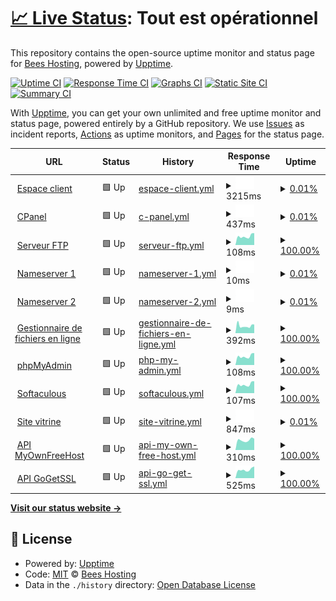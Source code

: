 # [📈 Live Status](https://status.beeshosting.eu.org): <!--live status--> **Tout est opérationnel**

This repository contains the open-source uptime monitor and status page for [Bees Hosting](www.beeshosting.fr), powered by [Upptime](https://github.com/upptime/upptime).

[![Uptime CI](https://github.com/Bees-Hosting/statuspage/workflows/Uptime%20CI/badge.svg)](https://github.com/Bees-Hosting/statuspage/actions?query=workflow%3A%22Uptime+CI%22)
[![Response Time CI](https://github.com/Bees-Hosting/statuspage/workflows/Response%20Time%20CI/badge.svg)](https://github.com/Bees-Hosting/statuspage/actions?query=workflow%3A%22Response+Time+CI%22)
[![Graphs CI](https://github.com/Bees-Hosting/statuspage/workflows/Graphs%20CI/badge.svg)](https://github.com/Bees-Hosting/statuspage/actions?query=workflow%3A%22Graphs+CI%22)
[![Static Site CI](https://github.com/Bees-Hosting/statuspage/workflows/Static%20Site%20CI/badge.svg)](https://github.com/Bees-Hosting/statuspage/actions?query=workflow%3A%22Static+Site+CI%22)
[![Summary CI](https://github.com/Bees-Hosting/statuspage/workflows/Summary%20CI/badge.svg)](https://github.com/Bees-Hosting/statuspage/actions?query=workflow%3A%22Summary+CI%22)

With [Upptime](https://upptime.js.org), you can get your own unlimited and free uptime monitor and status page, powered entirely by a GitHub repository. We use [Issues](https://github.com/Bees-Hosting/statuspage/issues) as incident reports, [Actions](https://github.com/Bees-Hosting/statuspage/actions) as uptime monitors, and [Pages](https://status.beeshosting.eu.org) for the status page.

<!--start: status pages-->
<!-- This summary is generated by Upptime (https://github.com/upptime/upptime) -->
<!-- Do not edit this manually, your changes will be overwritten -->
<!-- prettier-ignore -->
| URL | Status | History | Response Time | Uptime |
| --- | ------ | ------- | ------------- | ------ |
| <img alt="" src="https://icons.duckduckgo.com/ip3/my.beestech.fr.ico" height="13"> [Espace client](https://my.beestech.fr) | 🟩 Up | [espace-client.yml](https://github.com/beestechfr/statuspage/commits/HEAD/history/espace-client.yml) | <details><summary><img alt="Response time graph" src="./graphs/espace-client/response-time-week.png" height="20"> 3215ms</summary><br><a href="https://status.beestech.fr/history/espace-client"><img alt="Response time 1445" src="https://img.shields.io/endpoint?url=https%3A%2F%2Fraw.githubusercontent.com%2Fbeestechfr%2Fstatuspage%2FHEAD%2Fapi%2Fespace-client%2Fresponse-time.json"></a><br><a href="https://status.beestech.fr/history/espace-client"><img alt="24-hour response time 3215" src="https://img.shields.io/endpoint?url=https%3A%2F%2Fraw.githubusercontent.com%2Fbeestechfr%2Fstatuspage%2FHEAD%2Fapi%2Fespace-client%2Fresponse-time-day.json"></a><br><a href="https://status.beestech.fr/history/espace-client"><img alt="7-day response time 3215" src="https://img.shields.io/endpoint?url=https%3A%2F%2Fraw.githubusercontent.com%2Fbeestechfr%2Fstatuspage%2FHEAD%2Fapi%2Fespace-client%2Fresponse-time-week.json"></a><br><a href="https://status.beestech.fr/history/espace-client"><img alt="30-day response time 3215" src="https://img.shields.io/endpoint?url=https%3A%2F%2Fraw.githubusercontent.com%2Fbeestechfr%2Fstatuspage%2FHEAD%2Fapi%2Fespace-client%2Fresponse-time-month.json"></a><br><a href="https://status.beestech.fr/history/espace-client"><img alt="1-year response time 1752" src="https://img.shields.io/endpoint?url=https%3A%2F%2Fraw.githubusercontent.com%2Fbeestechfr%2Fstatuspage%2FHEAD%2Fapi%2Fespace-client%2Fresponse-time-year.json"></a></details> | <details><summary><a href="https://status.beestech.fr/history/espace-client">0.01%</a></summary><a href="https://status.beestech.fr/history/espace-client"><img alt="All-time uptime 33.61%" src="https://img.shields.io/endpoint?url=https%3A%2F%2Fraw.githubusercontent.com%2Fbeestechfr%2Fstatuspage%2FHEAD%2Fapi%2Fespace-client%2Fuptime.json"></a><br><a href="https://status.beestech.fr/history/espace-client"><img alt="24-hour uptime 0.04%" src="https://img.shields.io/endpoint?url=https%3A%2F%2Fraw.githubusercontent.com%2Fbeestechfr%2Fstatuspage%2FHEAD%2Fapi%2Fespace-client%2Fuptime-day.json"></a><br><a href="https://status.beestech.fr/history/espace-client"><img alt="7-day uptime 0.01%" src="https://img.shields.io/endpoint?url=https%3A%2F%2Fraw.githubusercontent.com%2Fbeestechfr%2Fstatuspage%2FHEAD%2Fapi%2Fespace-client%2Fuptime-week.json"></a><br><a href="https://status.beestech.fr/history/espace-client"><img alt="30-day uptime 0.00%" src="https://img.shields.io/endpoint?url=https%3A%2F%2Fraw.githubusercontent.com%2Fbeestechfr%2Fstatuspage%2FHEAD%2Fapi%2Fespace-client%2Fuptime-month.json"></a><br><a href="https://status.beestech.fr/history/espace-client"><img alt="1-year uptime 20.13%" src="https://img.shields.io/endpoint?url=https%3A%2F%2Fraw.githubusercontent.com%2Fbeestechfr%2Fstatuspage%2FHEAD%2Fapi%2Fespace-client%2Fuptime-year.json"></a></details>
| <img alt="" src="https://icons.duckduckgo.com/ip3/cpanel.beestech.site.ico" height="13"> [CPanel](http://cpanel.beestech.site) | 🟩 Up | [c-panel.yml](https://github.com/beestechfr/statuspage/commits/HEAD/history/c-panel.yml) | <details><summary><img alt="Response time graph" src="./graphs/c-panel/response-time-week.png" height="20"> 437ms</summary><br><a href="https://status.beestech.fr/history/c-panel"><img alt="Response time 1108" src="https://img.shields.io/endpoint?url=https%3A%2F%2Fraw.githubusercontent.com%2Fbeestechfr%2Fstatuspage%2FHEAD%2Fapi%2Fc-panel%2Fresponse-time.json"></a><br><a href="https://status.beestech.fr/history/c-panel"><img alt="24-hour response time 437" src="https://img.shields.io/endpoint?url=https%3A%2F%2Fraw.githubusercontent.com%2Fbeestechfr%2Fstatuspage%2FHEAD%2Fapi%2Fc-panel%2Fresponse-time-day.json"></a><br><a href="https://status.beestech.fr/history/c-panel"><img alt="7-day response time 437" src="https://img.shields.io/endpoint?url=https%3A%2F%2Fraw.githubusercontent.com%2Fbeestechfr%2Fstatuspage%2FHEAD%2Fapi%2Fc-panel%2Fresponse-time-week.json"></a><br><a href="https://status.beestech.fr/history/c-panel"><img alt="30-day response time 437" src="https://img.shields.io/endpoint?url=https%3A%2F%2Fraw.githubusercontent.com%2Fbeestechfr%2Fstatuspage%2FHEAD%2Fapi%2Fc-panel%2Fresponse-time-month.json"></a><br><a href="https://status.beestech.fr/history/c-panel"><img alt="1-year response time 836" src="https://img.shields.io/endpoint?url=https%3A%2F%2Fraw.githubusercontent.com%2Fbeestechfr%2Fstatuspage%2FHEAD%2Fapi%2Fc-panel%2Fresponse-time-year.json"></a></details> | <details><summary><a href="https://status.beestech.fr/history/c-panel">0.01%</a></summary><a href="https://status.beestech.fr/history/c-panel"><img alt="All-time uptime 35.66%" src="https://img.shields.io/endpoint?url=https%3A%2F%2Fraw.githubusercontent.com%2Fbeestechfr%2Fstatuspage%2FHEAD%2Fapi%2Fc-panel%2Fuptime.json"></a><br><a href="https://status.beestech.fr/history/c-panel"><img alt="24-hour uptime 0.04%" src="https://img.shields.io/endpoint?url=https%3A%2F%2Fraw.githubusercontent.com%2Fbeestechfr%2Fstatuspage%2FHEAD%2Fapi%2Fc-panel%2Fuptime-day.json"></a><br><a href="https://status.beestech.fr/history/c-panel"><img alt="7-day uptime 0.01%" src="https://img.shields.io/endpoint?url=https%3A%2F%2Fraw.githubusercontent.com%2Fbeestechfr%2Fstatuspage%2FHEAD%2Fapi%2Fc-panel%2Fuptime-week.json"></a><br><a href="https://status.beestech.fr/history/c-panel"><img alt="30-day uptime 0.00%" src="https://img.shields.io/endpoint?url=https%3A%2F%2Fraw.githubusercontent.com%2Fbeestechfr%2Fstatuspage%2FHEAD%2Fapi%2Fc-panel%2Fuptime-month.json"></a><br><a href="https://status.beestech.fr/history/c-panel"><img alt="1-year uptime 22.70%" src="https://img.shields.io/endpoint?url=https%3A%2F%2Fraw.githubusercontent.com%2Fbeestechfr%2Fstatuspage%2FHEAD%2Fapi%2Fc-panel%2Fuptime-year.json"></a></details>
| <img alt="" src="https://icons.duckduckgo.com/ip3/null.ico" height="13"> [Serveur FTP](ftpupload.net) | 🟩 Up | [serveur-ftp.yml](https://github.com/beestechfr/statuspage/commits/HEAD/history/serveur-ftp.yml) | <details><summary><img alt="Response time graph" src="./graphs/serveur-ftp/response-time-week.png" height="20"> 108ms</summary><br><a href="https://status.beestech.fr/history/serveur-ftp"><img alt="Response time 233" src="https://img.shields.io/endpoint?url=https%3A%2F%2Fraw.githubusercontent.com%2Fbeestechfr%2Fstatuspage%2FHEAD%2Fapi%2Fserveur-ftp%2Fresponse-time.json"></a><br><a href="https://status.beestech.fr/history/serveur-ftp"><img alt="24-hour response time 118" src="https://img.shields.io/endpoint?url=https%3A%2F%2Fraw.githubusercontent.com%2Fbeestechfr%2Fstatuspage%2FHEAD%2Fapi%2Fserveur-ftp%2Fresponse-time-day.json"></a><br><a href="https://status.beestech.fr/history/serveur-ftp"><img alt="7-day response time 108" src="https://img.shields.io/endpoint?url=https%3A%2F%2Fraw.githubusercontent.com%2Fbeestechfr%2Fstatuspage%2FHEAD%2Fapi%2Fserveur-ftp%2Fresponse-time-week.json"></a><br><a href="https://status.beestech.fr/history/serveur-ftp"><img alt="30-day response time 113" src="https://img.shields.io/endpoint?url=https%3A%2F%2Fraw.githubusercontent.com%2Fbeestechfr%2Fstatuspage%2FHEAD%2Fapi%2Fserveur-ftp%2Fresponse-time-month.json"></a><br><a href="https://status.beestech.fr/history/serveur-ftp"><img alt="1-year response time 232" src="https://img.shields.io/endpoint?url=https%3A%2F%2Fraw.githubusercontent.com%2Fbeestechfr%2Fstatuspage%2FHEAD%2Fapi%2Fserveur-ftp%2Fresponse-time-year.json"></a></details> | <details><summary><a href="https://status.beestech.fr/history/serveur-ftp">100.00%</a></summary><a href="https://status.beestech.fr/history/serveur-ftp"><img alt="All-time uptime 99.82%" src="https://img.shields.io/endpoint?url=https%3A%2F%2Fraw.githubusercontent.com%2Fbeestechfr%2Fstatuspage%2FHEAD%2Fapi%2Fserveur-ftp%2Fuptime.json"></a><br><a href="https://status.beestech.fr/history/serveur-ftp"><img alt="24-hour uptime 100.00%" src="https://img.shields.io/endpoint?url=https%3A%2F%2Fraw.githubusercontent.com%2Fbeestechfr%2Fstatuspage%2FHEAD%2Fapi%2Fserveur-ftp%2Fuptime-day.json"></a><br><a href="https://status.beestech.fr/history/serveur-ftp"><img alt="7-day uptime 100.00%" src="https://img.shields.io/endpoint?url=https%3A%2F%2Fraw.githubusercontent.com%2Fbeestechfr%2Fstatuspage%2FHEAD%2Fapi%2Fserveur-ftp%2Fuptime-week.json"></a><br><a href="https://status.beestech.fr/history/serveur-ftp"><img alt="30-day uptime 100.00%" src="https://img.shields.io/endpoint?url=https%3A%2F%2Fraw.githubusercontent.com%2Fbeestechfr%2Fstatuspage%2FHEAD%2Fapi%2Fserveur-ftp%2Fuptime-month.json"></a><br><a href="https://status.beestech.fr/history/serveur-ftp"><img alt="1-year uptime 99.85%" src="https://img.shields.io/endpoint?url=https%3A%2F%2Fraw.githubusercontent.com%2Fbeestechfr%2Fstatuspage%2FHEAD%2Fapi%2Fserveur-ftp%2Fuptime-year.json"></a></details>
| <img alt="" src="https://icons.duckduckgo.com/ip3/null.ico" height="13"> [Nameserver 1](ns1.beestech.site) | 🟩 Up | [nameserver-1.yml](https://github.com/beestechfr/statuspage/commits/HEAD/history/nameserver-1.yml) | <details><summary><img alt="Response time graph" src="./graphs/nameserver-1/response-time-week.png" height="20"> 10ms</summary><br><a href="https://status.beestech.fr/history/nameserver-1"><img alt="Response time 190" src="https://img.shields.io/endpoint?url=https%3A%2F%2Fraw.githubusercontent.com%2Fbeestechfr%2Fstatuspage%2FHEAD%2Fapi%2Fnameserver-1%2Fresponse-time.json"></a><br><a href="https://status.beestech.fr/history/nameserver-1"><img alt="24-hour response time 10" src="https://img.shields.io/endpoint?url=https%3A%2F%2Fraw.githubusercontent.com%2Fbeestechfr%2Fstatuspage%2FHEAD%2Fapi%2Fnameserver-1%2Fresponse-time-day.json"></a><br><a href="https://status.beestech.fr/history/nameserver-1"><img alt="7-day response time 10" src="https://img.shields.io/endpoint?url=https%3A%2F%2Fraw.githubusercontent.com%2Fbeestechfr%2Fstatuspage%2FHEAD%2Fapi%2Fnameserver-1%2Fresponse-time-week.json"></a><br><a href="https://status.beestech.fr/history/nameserver-1"><img alt="30-day response time 10" src="https://img.shields.io/endpoint?url=https%3A%2F%2Fraw.githubusercontent.com%2Fbeestechfr%2Fstatuspage%2FHEAD%2Fapi%2Fnameserver-1%2Fresponse-time-month.json"></a><br><a href="https://status.beestech.fr/history/nameserver-1"><img alt="1-year response time 188" src="https://img.shields.io/endpoint?url=https%3A%2F%2Fraw.githubusercontent.com%2Fbeestechfr%2Fstatuspage%2FHEAD%2Fapi%2Fnameserver-1%2Fresponse-time-year.json"></a></details> | <details><summary><a href="https://status.beestech.fr/history/nameserver-1">0.01%</a></summary><a href="https://status.beestech.fr/history/nameserver-1"><img alt="All-time uptime 33.90%" src="https://img.shields.io/endpoint?url=https%3A%2F%2Fraw.githubusercontent.com%2Fbeestechfr%2Fstatuspage%2FHEAD%2Fapi%2Fnameserver-1%2Fuptime.json"></a><br><a href="https://status.beestech.fr/history/nameserver-1"><img alt="24-hour uptime 0.04%" src="https://img.shields.io/endpoint?url=https%3A%2F%2Fraw.githubusercontent.com%2Fbeestechfr%2Fstatuspage%2FHEAD%2Fapi%2Fnameserver-1%2Fuptime-day.json"></a><br><a href="https://status.beestech.fr/history/nameserver-1"><img alt="7-day uptime 0.01%" src="https://img.shields.io/endpoint?url=https%3A%2F%2Fraw.githubusercontent.com%2Fbeestechfr%2Fstatuspage%2FHEAD%2Fapi%2Fnameserver-1%2Fuptime-week.json"></a><br><a href="https://status.beestech.fr/history/nameserver-1"><img alt="30-day uptime 0.00%" src="https://img.shields.io/endpoint?url=https%3A%2F%2Fraw.githubusercontent.com%2Fbeestechfr%2Fstatuspage%2FHEAD%2Fapi%2Fnameserver-1%2Fuptime-month.json"></a><br><a href="https://status.beestech.fr/history/nameserver-1"><img alt="1-year uptime 20.34%" src="https://img.shields.io/endpoint?url=https%3A%2F%2Fraw.githubusercontent.com%2Fbeestechfr%2Fstatuspage%2FHEAD%2Fapi%2Fnameserver-1%2Fuptime-year.json"></a></details>
| <img alt="" src="https://icons.duckduckgo.com/ip3/null.ico" height="13"> [Nameserver 2](ns2.beestech.site) | 🟩 Up | [nameserver-2.yml](https://github.com/beestechfr/statuspage/commits/HEAD/history/nameserver-2.yml) | <details><summary><img alt="Response time graph" src="./graphs/nameserver-2/response-time-week.png" height="20"> 9ms</summary><br><a href="https://status.beestech.fr/history/nameserver-2"><img alt="Response time 171" src="https://img.shields.io/endpoint?url=https%3A%2F%2Fraw.githubusercontent.com%2Fbeestechfr%2Fstatuspage%2FHEAD%2Fapi%2Fnameserver-2%2Fresponse-time.json"></a><br><a href="https://status.beestech.fr/history/nameserver-2"><img alt="24-hour response time 9" src="https://img.shields.io/endpoint?url=https%3A%2F%2Fraw.githubusercontent.com%2Fbeestechfr%2Fstatuspage%2FHEAD%2Fapi%2Fnameserver-2%2Fresponse-time-day.json"></a><br><a href="https://status.beestech.fr/history/nameserver-2"><img alt="7-day response time 9" src="https://img.shields.io/endpoint?url=https%3A%2F%2Fraw.githubusercontent.com%2Fbeestechfr%2Fstatuspage%2FHEAD%2Fapi%2Fnameserver-2%2Fresponse-time-week.json"></a><br><a href="https://status.beestech.fr/history/nameserver-2"><img alt="30-day response time 9" src="https://img.shields.io/endpoint?url=https%3A%2F%2Fraw.githubusercontent.com%2Fbeestechfr%2Fstatuspage%2FHEAD%2Fapi%2Fnameserver-2%2Fresponse-time-month.json"></a><br><a href="https://status.beestech.fr/history/nameserver-2"><img alt="1-year response time 163" src="https://img.shields.io/endpoint?url=https%3A%2F%2Fraw.githubusercontent.com%2Fbeestechfr%2Fstatuspage%2FHEAD%2Fapi%2Fnameserver-2%2Fresponse-time-year.json"></a></details> | <details><summary><a href="https://status.beestech.fr/history/nameserver-2">0.01%</a></summary><a href="https://status.beestech.fr/history/nameserver-2"><img alt="All-time uptime 33.89%" src="https://img.shields.io/endpoint?url=https%3A%2F%2Fraw.githubusercontent.com%2Fbeestechfr%2Fstatuspage%2FHEAD%2Fapi%2Fnameserver-2%2Fuptime.json"></a><br><a href="https://status.beestech.fr/history/nameserver-2"><img alt="24-hour uptime 0.04%" src="https://img.shields.io/endpoint?url=https%3A%2F%2Fraw.githubusercontent.com%2Fbeestechfr%2Fstatuspage%2FHEAD%2Fapi%2Fnameserver-2%2Fuptime-day.json"></a><br><a href="https://status.beestech.fr/history/nameserver-2"><img alt="7-day uptime 0.01%" src="https://img.shields.io/endpoint?url=https%3A%2F%2Fraw.githubusercontent.com%2Fbeestechfr%2Fstatuspage%2FHEAD%2Fapi%2Fnameserver-2%2Fuptime-week.json"></a><br><a href="https://status.beestech.fr/history/nameserver-2"><img alt="30-day uptime 0.00%" src="https://img.shields.io/endpoint?url=https%3A%2F%2Fraw.githubusercontent.com%2Fbeestechfr%2Fstatuspage%2FHEAD%2Fapi%2Fnameserver-2%2Fuptime-month.json"></a><br><a href="https://status.beestech.fr/history/nameserver-2"><img alt="1-year uptime 20.34%" src="https://img.shields.io/endpoint?url=https%3A%2F%2Fraw.githubusercontent.com%2Fbeestechfr%2Fstatuspage%2FHEAD%2Fapi%2Fnameserver-2%2Fuptime-year.json"></a></details>
| <img alt="" src="https://icons.duckduckgo.com/ip3/filemanager.ai.ico" height="13"> [Gestionnaire de fichiers en ligne](https://filemanager.ai/new/) | 🟩 Up | [gestionnaire-de-fichiers-en-ligne.yml](https://github.com/beestechfr/statuspage/commits/HEAD/history/gestionnaire-de-fichiers-en-ligne.yml) | <details><summary><img alt="Response time graph" src="./graphs/gestionnaire-de-fichiers-en-ligne/response-time-week.png" height="20"> 392ms</summary><br><a href="https://status.beestech.fr/history/gestionnaire-de-fichiers-en-ligne"><img alt="Response time 661" src="https://img.shields.io/endpoint?url=https%3A%2F%2Fraw.githubusercontent.com%2Fbeestechfr%2Fstatuspage%2FHEAD%2Fapi%2Fgestionnaire-de-fichiers-en-ligne%2Fresponse-time.json"></a><br><a href="https://status.beestech.fr/history/gestionnaire-de-fichiers-en-ligne"><img alt="24-hour response time 396" src="https://img.shields.io/endpoint?url=https%3A%2F%2Fraw.githubusercontent.com%2Fbeestechfr%2Fstatuspage%2FHEAD%2Fapi%2Fgestionnaire-de-fichiers-en-ligne%2Fresponse-time-day.json"></a><br><a href="https://status.beestech.fr/history/gestionnaire-de-fichiers-en-ligne"><img alt="7-day response time 392" src="https://img.shields.io/endpoint?url=https%3A%2F%2Fraw.githubusercontent.com%2Fbeestechfr%2Fstatuspage%2FHEAD%2Fapi%2Fgestionnaire-de-fichiers-en-ligne%2Fresponse-time-week.json"></a><br><a href="https://status.beestech.fr/history/gestionnaire-de-fichiers-en-ligne"><img alt="30-day response time 391" src="https://img.shields.io/endpoint?url=https%3A%2F%2Fraw.githubusercontent.com%2Fbeestechfr%2Fstatuspage%2FHEAD%2Fapi%2Fgestionnaire-de-fichiers-en-ligne%2Fresponse-time-month.json"></a><br><a href="https://status.beestech.fr/history/gestionnaire-de-fichiers-en-ligne"><img alt="1-year response time 519" src="https://img.shields.io/endpoint?url=https%3A%2F%2Fraw.githubusercontent.com%2Fbeestechfr%2Fstatuspage%2FHEAD%2Fapi%2Fgestionnaire-de-fichiers-en-ligne%2Fresponse-time-year.json"></a></details> | <details><summary><a href="https://status.beestech.fr/history/gestionnaire-de-fichiers-en-ligne">100.00%</a></summary><a href="https://status.beestech.fr/history/gestionnaire-de-fichiers-en-ligne"><img alt="All-time uptime 99.39%" src="https://img.shields.io/endpoint?url=https%3A%2F%2Fraw.githubusercontent.com%2Fbeestechfr%2Fstatuspage%2FHEAD%2Fapi%2Fgestionnaire-de-fichiers-en-ligne%2Fuptime.json"></a><br><a href="https://status.beestech.fr/history/gestionnaire-de-fichiers-en-ligne"><img alt="24-hour uptime 100.00%" src="https://img.shields.io/endpoint?url=https%3A%2F%2Fraw.githubusercontent.com%2Fbeestechfr%2Fstatuspage%2FHEAD%2Fapi%2Fgestionnaire-de-fichiers-en-ligne%2Fuptime-day.json"></a><br><a href="https://status.beestech.fr/history/gestionnaire-de-fichiers-en-ligne"><img alt="7-day uptime 100.00%" src="https://img.shields.io/endpoint?url=https%3A%2F%2Fraw.githubusercontent.com%2Fbeestechfr%2Fstatuspage%2FHEAD%2Fapi%2Fgestionnaire-de-fichiers-en-ligne%2Fuptime-week.json"></a><br><a href="https://status.beestech.fr/history/gestionnaire-de-fichiers-en-ligne"><img alt="30-day uptime 100.00%" src="https://img.shields.io/endpoint?url=https%3A%2F%2Fraw.githubusercontent.com%2Fbeestechfr%2Fstatuspage%2FHEAD%2Fapi%2Fgestionnaire-de-fichiers-en-ligne%2Fuptime-month.json"></a><br><a href="https://status.beestech.fr/history/gestionnaire-de-fichiers-en-ligne"><img alt="1-year uptime 99.56%" src="https://img.shields.io/endpoint?url=https%3A%2F%2Fraw.githubusercontent.com%2Fbeestechfr%2Fstatuspage%2FHEAD%2Fapi%2Fgestionnaire-de-fichiers-en-ligne%2Fuptime-year.json"></a></details>
| <img alt="" src="https://icons.duckduckgo.com/ip3/null.ico" height="13"> [phpMyAdmin](185.27.134.10) | 🟩 Up | [php-my-admin.yml](https://github.com/beestechfr/statuspage/commits/HEAD/history/php-my-admin.yml) | <details><summary><img alt="Response time graph" src="./graphs/php-my-admin/response-time-week.png" height="20"> 108ms</summary><br><a href="https://status.beestech.fr/history/php-my-admin"><img alt="Response time 115" src="https://img.shields.io/endpoint?url=https%3A%2F%2Fraw.githubusercontent.com%2Fbeestechfr%2Fstatuspage%2FHEAD%2Fapi%2Fphp-my-admin%2Fresponse-time.json"></a><br><a href="https://status.beestech.fr/history/php-my-admin"><img alt="24-hour response time 119" src="https://img.shields.io/endpoint?url=https%3A%2F%2Fraw.githubusercontent.com%2Fbeestechfr%2Fstatuspage%2FHEAD%2Fapi%2Fphp-my-admin%2Fresponse-time-day.json"></a><br><a href="https://status.beestech.fr/history/php-my-admin"><img alt="7-day response time 108" src="https://img.shields.io/endpoint?url=https%3A%2F%2Fraw.githubusercontent.com%2Fbeestechfr%2Fstatuspage%2FHEAD%2Fapi%2Fphp-my-admin%2Fresponse-time-week.json"></a><br><a href="https://status.beestech.fr/history/php-my-admin"><img alt="30-day response time 113" src="https://img.shields.io/endpoint?url=https%3A%2F%2Fraw.githubusercontent.com%2Fbeestechfr%2Fstatuspage%2FHEAD%2Fapi%2Fphp-my-admin%2Fresponse-time-month.json"></a><br><a href="https://status.beestech.fr/history/php-my-admin"><img alt="1-year response time 115" src="https://img.shields.io/endpoint?url=https%3A%2F%2Fraw.githubusercontent.com%2Fbeestechfr%2Fstatuspage%2FHEAD%2Fapi%2Fphp-my-admin%2Fresponse-time-year.json"></a></details> | <details><summary><a href="https://status.beestech.fr/history/php-my-admin">100.00%</a></summary><a href="https://status.beestech.fr/history/php-my-admin"><img alt="All-time uptime 99.46%" src="https://img.shields.io/endpoint?url=https%3A%2F%2Fraw.githubusercontent.com%2Fbeestechfr%2Fstatuspage%2FHEAD%2Fapi%2Fphp-my-admin%2Fuptime.json"></a><br><a href="https://status.beestech.fr/history/php-my-admin"><img alt="24-hour uptime 100.00%" src="https://img.shields.io/endpoint?url=https%3A%2F%2Fraw.githubusercontent.com%2Fbeestechfr%2Fstatuspage%2FHEAD%2Fapi%2Fphp-my-admin%2Fuptime-day.json"></a><br><a href="https://status.beestech.fr/history/php-my-admin"><img alt="7-day uptime 100.00%" src="https://img.shields.io/endpoint?url=https%3A%2F%2Fraw.githubusercontent.com%2Fbeestechfr%2Fstatuspage%2FHEAD%2Fapi%2Fphp-my-admin%2Fuptime-week.json"></a><br><a href="https://status.beestech.fr/history/php-my-admin"><img alt="30-day uptime 100.00%" src="https://img.shields.io/endpoint?url=https%3A%2F%2Fraw.githubusercontent.com%2Fbeestechfr%2Fstatuspage%2FHEAD%2Fapi%2Fphp-my-admin%2Fuptime-month.json"></a><br><a href="https://status.beestech.fr/history/php-my-admin"><img alt="1-year uptime 99.40%" src="https://img.shields.io/endpoint?url=https%3A%2F%2Fraw.githubusercontent.com%2Fbeestechfr%2Fstatuspage%2FHEAD%2Fapi%2Fphp-my-admin%2Fuptime-year.json"></a></details>
| <img alt="" src="https://icons.duckduckgo.com/ip3/null.ico" height="13"> [Softaculous](sv1.scriptinstall.rocks) | 🟩 Up | [softaculous.yml](https://github.com/beestechfr/statuspage/commits/HEAD/history/softaculous.yml) | <details><summary><img alt="Response time graph" src="./graphs/softaculous/response-time-week.png" height="20"> 107ms</summary><br><a href="https://status.beestech.fr/history/softaculous"><img alt="Response time 417" src="https://img.shields.io/endpoint?url=https%3A%2F%2Fraw.githubusercontent.com%2Fbeestechfr%2Fstatuspage%2FHEAD%2Fapi%2Fsoftaculous%2Fresponse-time.json"></a><br><a href="https://status.beestech.fr/history/softaculous"><img alt="24-hour response time 118" src="https://img.shields.io/endpoint?url=https%3A%2F%2Fraw.githubusercontent.com%2Fbeestechfr%2Fstatuspage%2FHEAD%2Fapi%2Fsoftaculous%2Fresponse-time-day.json"></a><br><a href="https://status.beestech.fr/history/softaculous"><img alt="7-day response time 107" src="https://img.shields.io/endpoint?url=https%3A%2F%2Fraw.githubusercontent.com%2Fbeestechfr%2Fstatuspage%2FHEAD%2Fapi%2Fsoftaculous%2Fresponse-time-week.json"></a><br><a href="https://status.beestech.fr/history/softaculous"><img alt="30-day response time 113" src="https://img.shields.io/endpoint?url=https%3A%2F%2Fraw.githubusercontent.com%2Fbeestechfr%2Fstatuspage%2FHEAD%2Fapi%2Fsoftaculous%2Fresponse-time-month.json"></a><br><a href="https://status.beestech.fr/history/softaculous"><img alt="1-year response time 404" src="https://img.shields.io/endpoint?url=https%3A%2F%2Fraw.githubusercontent.com%2Fbeestechfr%2Fstatuspage%2FHEAD%2Fapi%2Fsoftaculous%2Fresponse-time-year.json"></a></details> | <details><summary><a href="https://status.beestech.fr/history/softaculous">100.00%</a></summary><a href="https://status.beestech.fr/history/softaculous"><img alt="All-time uptime 99.77%" src="https://img.shields.io/endpoint?url=https%3A%2F%2Fraw.githubusercontent.com%2Fbeestechfr%2Fstatuspage%2FHEAD%2Fapi%2Fsoftaculous%2Fuptime.json"></a><br><a href="https://status.beestech.fr/history/softaculous"><img alt="24-hour uptime 100.00%" src="https://img.shields.io/endpoint?url=https%3A%2F%2Fraw.githubusercontent.com%2Fbeestechfr%2Fstatuspage%2FHEAD%2Fapi%2Fsoftaculous%2Fuptime-day.json"></a><br><a href="https://status.beestech.fr/history/softaculous"><img alt="7-day uptime 100.00%" src="https://img.shields.io/endpoint?url=https%3A%2F%2Fraw.githubusercontent.com%2Fbeestechfr%2Fstatuspage%2FHEAD%2Fapi%2Fsoftaculous%2Fuptime-week.json"></a><br><a href="https://status.beestech.fr/history/softaculous"><img alt="30-day uptime 99.82%" src="https://img.shields.io/endpoint?url=https%3A%2F%2Fraw.githubusercontent.com%2Fbeestechfr%2Fstatuspage%2FHEAD%2Fapi%2Fsoftaculous%2Fuptime-month.json"></a><br><a href="https://status.beestech.fr/history/softaculous"><img alt="1-year uptime 99.93%" src="https://img.shields.io/endpoint?url=https%3A%2F%2Fraw.githubusercontent.com%2Fbeestechfr%2Fstatuspage%2FHEAD%2Fapi%2Fsoftaculous%2Fuptime-year.json"></a></details>
| <img alt="" src="https://icons.duckduckgo.com/ip3/beestech.fr.ico" height="13"> [Site vitrine](https://beestech.fr) | 🟩 Up | [site-vitrine.yml](https://github.com/beestechfr/statuspage/commits/HEAD/history/site-vitrine.yml) | <details><summary><img alt="Response time graph" src="./graphs/site-vitrine/response-time-week.png" height="20"> 847ms</summary><br><a href="https://status.beestech.fr/history/site-vitrine"><img alt="Response time 761" src="https://img.shields.io/endpoint?url=https%3A%2F%2Fraw.githubusercontent.com%2Fbeestechfr%2Fstatuspage%2FHEAD%2Fapi%2Fsite-vitrine%2Fresponse-time.json"></a><br><a href="https://status.beestech.fr/history/site-vitrine"><img alt="24-hour response time 847" src="https://img.shields.io/endpoint?url=https%3A%2F%2Fraw.githubusercontent.com%2Fbeestechfr%2Fstatuspage%2FHEAD%2Fapi%2Fsite-vitrine%2Fresponse-time-day.json"></a><br><a href="https://status.beestech.fr/history/site-vitrine"><img alt="7-day response time 847" src="https://img.shields.io/endpoint?url=https%3A%2F%2Fraw.githubusercontent.com%2Fbeestechfr%2Fstatuspage%2FHEAD%2Fapi%2Fsite-vitrine%2Fresponse-time-week.json"></a><br><a href="https://status.beestech.fr/history/site-vitrine"><img alt="30-day response time 847" src="https://img.shields.io/endpoint?url=https%3A%2F%2Fraw.githubusercontent.com%2Fbeestechfr%2Fstatuspage%2FHEAD%2Fapi%2Fsite-vitrine%2Fresponse-time-month.json"></a><br><a href="https://status.beestech.fr/history/site-vitrine"><img alt="1-year response time 690" src="https://img.shields.io/endpoint?url=https%3A%2F%2Fraw.githubusercontent.com%2Fbeestechfr%2Fstatuspage%2FHEAD%2Fapi%2Fsite-vitrine%2Fresponse-time-year.json"></a></details> | <details><summary><a href="https://status.beestech.fr/history/site-vitrine">0.01%</a></summary><a href="https://status.beestech.fr/history/site-vitrine"><img alt="All-time uptime 44.39%" src="https://img.shields.io/endpoint?url=https%3A%2F%2Fraw.githubusercontent.com%2Fbeestechfr%2Fstatuspage%2FHEAD%2Fapi%2Fsite-vitrine%2Fuptime.json"></a><br><a href="https://status.beestech.fr/history/site-vitrine"><img alt="24-hour uptime 0.04%" src="https://img.shields.io/endpoint?url=https%3A%2F%2Fraw.githubusercontent.com%2Fbeestechfr%2Fstatuspage%2FHEAD%2Fapi%2Fsite-vitrine%2Fuptime-day.json"></a><br><a href="https://status.beestech.fr/history/site-vitrine"><img alt="7-day uptime 0.01%" src="https://img.shields.io/endpoint?url=https%3A%2F%2Fraw.githubusercontent.com%2Fbeestechfr%2Fstatuspage%2FHEAD%2Fapi%2Fsite-vitrine%2Fuptime-week.json"></a><br><a href="https://status.beestech.fr/history/site-vitrine"><img alt="30-day uptime 0.00%" src="https://img.shields.io/endpoint?url=https%3A%2F%2Fraw.githubusercontent.com%2Fbeestechfr%2Fstatuspage%2FHEAD%2Fapi%2Fsite-vitrine%2Fuptime-month.json"></a><br><a href="https://status.beestech.fr/history/site-vitrine"><img alt="1-year uptime 33.12%" src="https://img.shields.io/endpoint?url=https%3A%2F%2Fraw.githubusercontent.com%2Fbeestechfr%2Fstatuspage%2FHEAD%2Fapi%2Fsite-vitrine%2Fuptime-year.json"></a></details>
| <img alt="" src="https://icons.duckduckgo.com/ip3/panel.myownfreehost.net.ico" height="13"> [API MyOwnFreeHost](https://panel.myownfreehost.net/xml-api/) | 🟩 Up | [api-my-own-free-host.yml](https://github.com/beestechfr/statuspage/commits/HEAD/history/api-my-own-free-host.yml) | <details><summary><img alt="Response time graph" src="./graphs/api-my-own-free-host/response-time-week.png" height="20"> 310ms</summary><br><a href="https://status.beestech.fr/history/api-my-own-free-host"><img alt="Response time 717" src="https://img.shields.io/endpoint?url=https%3A%2F%2Fraw.githubusercontent.com%2Fbeestechfr%2Fstatuspage%2FHEAD%2Fapi%2Fapi-my-own-free-host%2Fresponse-time.json"></a><br><a href="https://status.beestech.fr/history/api-my-own-free-host"><img alt="24-hour response time 320" src="https://img.shields.io/endpoint?url=https%3A%2F%2Fraw.githubusercontent.com%2Fbeestechfr%2Fstatuspage%2FHEAD%2Fapi%2Fapi-my-own-free-host%2Fresponse-time-day.json"></a><br><a href="https://status.beestech.fr/history/api-my-own-free-host"><img alt="7-day response time 310" src="https://img.shields.io/endpoint?url=https%3A%2F%2Fraw.githubusercontent.com%2Fbeestechfr%2Fstatuspage%2FHEAD%2Fapi%2Fapi-my-own-free-host%2Fresponse-time-week.json"></a><br><a href="https://status.beestech.fr/history/api-my-own-free-host"><img alt="30-day response time 319" src="https://img.shields.io/endpoint?url=https%3A%2F%2Fraw.githubusercontent.com%2Fbeestechfr%2Fstatuspage%2FHEAD%2Fapi%2Fapi-my-own-free-host%2Fresponse-time-month.json"></a><br><a href="https://status.beestech.fr/history/api-my-own-free-host"><img alt="1-year response time 638" src="https://img.shields.io/endpoint?url=https%3A%2F%2Fraw.githubusercontent.com%2Fbeestechfr%2Fstatuspage%2FHEAD%2Fapi%2Fapi-my-own-free-host%2Fresponse-time-year.json"></a></details> | <details><summary><a href="https://status.beestech.fr/history/api-my-own-free-host">100.00%</a></summary><a href="https://status.beestech.fr/history/api-my-own-free-host"><img alt="All-time uptime 99.79%" src="https://img.shields.io/endpoint?url=https%3A%2F%2Fraw.githubusercontent.com%2Fbeestechfr%2Fstatuspage%2FHEAD%2Fapi%2Fapi-my-own-free-host%2Fuptime.json"></a><br><a href="https://status.beestech.fr/history/api-my-own-free-host"><img alt="24-hour uptime 100.00%" src="https://img.shields.io/endpoint?url=https%3A%2F%2Fraw.githubusercontent.com%2Fbeestechfr%2Fstatuspage%2FHEAD%2Fapi%2Fapi-my-own-free-host%2Fuptime-day.json"></a><br><a href="https://status.beestech.fr/history/api-my-own-free-host"><img alt="7-day uptime 100.00%" src="https://img.shields.io/endpoint?url=https%3A%2F%2Fraw.githubusercontent.com%2Fbeestechfr%2Fstatuspage%2FHEAD%2Fapi%2Fapi-my-own-free-host%2Fuptime-week.json"></a><br><a href="https://status.beestech.fr/history/api-my-own-free-host"><img alt="30-day uptime 100.00%" src="https://img.shields.io/endpoint?url=https%3A%2F%2Fraw.githubusercontent.com%2Fbeestechfr%2Fstatuspage%2FHEAD%2Fapi%2Fapi-my-own-free-host%2Fuptime-month.json"></a><br><a href="https://status.beestech.fr/history/api-my-own-free-host"><img alt="1-year uptime 99.76%" src="https://img.shields.io/endpoint?url=https%3A%2F%2Fraw.githubusercontent.com%2Fbeestechfr%2Fstatuspage%2FHEAD%2Fapi%2Fapi-my-own-free-host%2Fuptime-year.json"></a></details>
| <img alt="" src="https://icons.duckduckgo.com/ip3/my.gogetssl.com.ico" height="13"> [API GoGetSSL](https://my.gogetssl.com/api/) | 🟩 Up | [api-go-get-ssl.yml](https://github.com/beestechfr/statuspage/commits/HEAD/history/api-go-get-ssl.yml) | <details><summary><img alt="Response time graph" src="./graphs/api-go-get-ssl/response-time-week.png" height="20"> 525ms</summary><br><a href="https://status.beestech.fr/history/api-go-get-ssl"><img alt="Response time 573" src="https://img.shields.io/endpoint?url=https%3A%2F%2Fraw.githubusercontent.com%2Fbeestechfr%2Fstatuspage%2FHEAD%2Fapi%2Fapi-go-get-ssl%2Fresponse-time.json"></a><br><a href="https://status.beestech.fr/history/api-go-get-ssl"><img alt="24-hour response time 595" src="https://img.shields.io/endpoint?url=https%3A%2F%2Fraw.githubusercontent.com%2Fbeestechfr%2Fstatuspage%2FHEAD%2Fapi%2Fapi-go-get-ssl%2Fresponse-time-day.json"></a><br><a href="https://status.beestech.fr/history/api-go-get-ssl"><img alt="7-day response time 525" src="https://img.shields.io/endpoint?url=https%3A%2F%2Fraw.githubusercontent.com%2Fbeestechfr%2Fstatuspage%2FHEAD%2Fapi%2Fapi-go-get-ssl%2Fresponse-time-week.json"></a><br><a href="https://status.beestech.fr/history/api-go-get-ssl"><img alt="30-day response time 541" src="https://img.shields.io/endpoint?url=https%3A%2F%2Fraw.githubusercontent.com%2Fbeestechfr%2Fstatuspage%2FHEAD%2Fapi%2Fapi-go-get-ssl%2Fresponse-time-month.json"></a><br><a href="https://status.beestech.fr/history/api-go-get-ssl"><img alt="1-year response time 575" src="https://img.shields.io/endpoint?url=https%3A%2F%2Fraw.githubusercontent.com%2Fbeestechfr%2Fstatuspage%2FHEAD%2Fapi%2Fapi-go-get-ssl%2Fresponse-time-year.json"></a></details> | <details><summary><a href="https://status.beestech.fr/history/api-go-get-ssl">100.00%</a></summary><a href="https://status.beestech.fr/history/api-go-get-ssl"><img alt="All-time uptime 99.90%" src="https://img.shields.io/endpoint?url=https%3A%2F%2Fraw.githubusercontent.com%2Fbeestechfr%2Fstatuspage%2FHEAD%2Fapi%2Fapi-go-get-ssl%2Fuptime.json"></a><br><a href="https://status.beestech.fr/history/api-go-get-ssl"><img alt="24-hour uptime 100.00%" src="https://img.shields.io/endpoint?url=https%3A%2F%2Fraw.githubusercontent.com%2Fbeestechfr%2Fstatuspage%2FHEAD%2Fapi%2Fapi-go-get-ssl%2Fuptime-day.json"></a><br><a href="https://status.beestech.fr/history/api-go-get-ssl"><img alt="7-day uptime 100.00%" src="https://img.shields.io/endpoint?url=https%3A%2F%2Fraw.githubusercontent.com%2Fbeestechfr%2Fstatuspage%2FHEAD%2Fapi%2Fapi-go-get-ssl%2Fuptime-week.json"></a><br><a href="https://status.beestech.fr/history/api-go-get-ssl"><img alt="30-day uptime 100.00%" src="https://img.shields.io/endpoint?url=https%3A%2F%2Fraw.githubusercontent.com%2Fbeestechfr%2Fstatuspage%2FHEAD%2Fapi%2Fapi-go-get-ssl%2Fuptime-month.json"></a><br><a href="https://status.beestech.fr/history/api-go-get-ssl"><img alt="1-year uptime 99.89%" src="https://img.shields.io/endpoint?url=https%3A%2F%2Fraw.githubusercontent.com%2Fbeestechfr%2Fstatuspage%2FHEAD%2Fapi%2Fapi-go-get-ssl%2Fuptime-year.json"></a></details>

<!--end: status pages-->

[**Visit our status website →**](https://status.beeshosting.eu.org)

## 📄 License

- Powered by: [Upptime](https://github.com/upptime/upptime)
- Code: [MIT](./LICENSE) © [Bees Hosting](www.beeshosting.fr)
- Data in the `./history` directory: [Open Database License](https://opendatacommons.org/licenses/odbl/1-0/)
